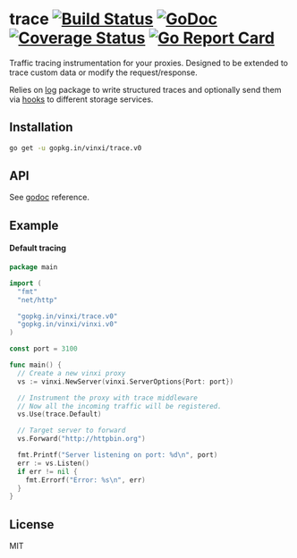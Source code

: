 # trace [![Build Status](https://travis-ci.org/vinxi/trace.png)](https://travis-ci.org/vinxi/trace) [![GoDoc](https://godoc.org/github.com/vinxi/trace?status.svg)](https://godoc.org/github.com/vinxi/trace) [![Coverage Status](https://coveralls.io/repos/github/vinxi/trace/badge.svg?branch=master)](https://coveralls.io/github/vinxi/trace?branch=master) [![Go Report Card](https://goreportcard.com/badge/github.com/vinxi/trace)](https://goreportcard.com/report/github.com/vinxi/trace)

Traffic tracing instrumentation for your proxies.  Designed to be extended to trace custom data or modify the request/response. 

Relies on [log](https://github.com/vinxi/log) package to write structured traces and optionally send them via [hooks](https://github.com/Sirupsen/logrus#hooks) to different storage services.

## Installation

```bash
go get -u gopkg.in/vinxi/trace.v0
```

## API

See [godoc](https://godoc.org/github.com/vinxi/trace) reference.

## Example

#### Default tracing

```go
package main

import (
  "fmt"
  "net/http"

  "gopkg.in/vinxi/trace.v0"
  "gopkg.in/vinxi/vinxi.v0"
)

const port = 3100

func main() {
  // Create a new vinxi proxy
  vs := vinxi.NewServer(vinxi.ServerOptions{Port: port})

  // Instrument the proxy with trace middleware 
  // Now all the incoming traffic will be registered. 
  vs.Use(trace.Default)

  // Target server to forward
  vs.Forward("http://httpbin.org")

  fmt.Printf("Server listening on port: %d\n", port)
  err := vs.Listen()
  if err != nil {
    fmt.Errorf("Error: %s\n", err)
  }
}
```

## License

MIT
